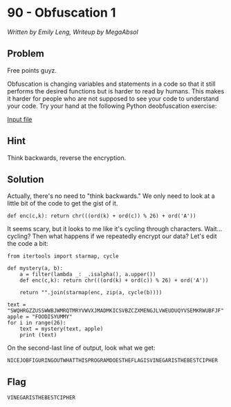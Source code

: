 # 90 - Obfuscation 1

*Written by Emily Leng, Writeup by MegaAbsol*

## Problem

Free points guyz.

Obfuscation is changing variables and statements in a code so that it still performs the desired functions but is harder to read by humans. This makes it harder for people who are not supposed to see your code to understand your code. Try your hand at the following Python deobfuscation exercise:

[Input file](http://www.easyctf.com/problem_data/obfuscation/obfuscated.py)

## Hint

Think backwards, reverse the encryption.

## Solution

Actually, there's no need to "think backwards." We only need to look at a little bit of the code to get the gist of it.


    def enc(c,k): return chr(((ord(k) + ord(c)) % 26) + ord('A'))
It seems scary, but it looks to me like it's cycling through characters. Wait... cycling? Then what happens if we repeatedly encrypt our data? Let's edit the code a bit:


    from itertools import starmap, cycle
 
    def mystery(a, b):
        a = filter(lambda _: _.isalpha(), a.upper())            
        def enc(c,k): return chr(((ord(k) + ord(c)) % 26) + ord('A'))
 
        return "".join(starmap(enc, zip(a, cycle(b))))

    text = "SWQHRGZZUSSWWBJWMRQTMRYVWVXJMADMKICSVBZCZXMENGJLVWEUDUQYVSEMKRWUBFJF"
    apple = "FOODISYUMMY"
    for i in range(26):
        text = mystery(text, apple)
        print (text)                                                                            

On the second-last line of output, look what we get:

    NICEJOBFIGURINGOUTWHATTHISPROGRAMDOESTHEFLAGISVINEGARISTHEBESTCIPHER

## Flag

`VINEGARISTHEBESTCIPHER`
